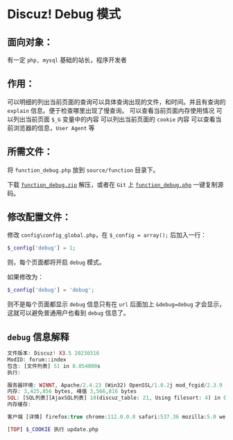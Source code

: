 # Discuz! Debug 模式
## 面向对象：
有一定 `php, mysql` 基础的站长，程序开发者

## 作用：
可以明细的列出当前页面的查询可以具体查询出现的文件，和时间。并且有查询的 `explain` 信息。便于检查哪里出现了慢查询。 可以查看当前页面内存使用情况 可以列出当前页面 `$_G` 变量中的内容 可以列出当前页面的 `cookie` 内容 可以查看当前浏览器的信息，`User Agent` 等

## 所需文件：
将 `function_debug.php` 放到 `source/function` 目录下。

下载 [`function_debug.zip`](https://www.dismall.com/forum.php?mod=attachment&aid=MTEyfDhkMDVlNDBkfDE2ODM1MzEzMDd8MHwyMTc%3D) 解压，或者在 `Git` 上 [`function_debug.php`](https://gitee.com/Discuz/DiscuzX/blob/v3.5/upload/source/function/function_debug.php) 一键复制源码。

## 修改配置文件：
修改 `config\config_global.php`，在 `$_config = array();` 后加入一行：


```php
$_config['debug'] = 1;
```
则，每个页面都将开启 `debug` 模式。

如果修改为：


```php
$_config['debug'] = 'debug';
```
则不是每个页面都显示 `debug` 信息只有在 `url` 后面加上 `&debug=debug` 才会显示，这就可以避免普通用户也看到 `debug` 信息了。

## `debug` 信息解释

```php
文件版本: Discuz! X3.5 20230316
ModID: forum::index
包含: [文件列表] 51 in 0.054800s
执行:

服务器环境: WINNT, Apache/2.4.23 (Win32) OpenSSL/1.0.2j mod_fcgid/2.3.9 MySQL/5.7.26(db_driver_mysqli)
内存: 3,425,856 bytes, 峰值 3,566,816 bytes
SQL: [SQL列表][AjaxSQL列表] 18(discuz_table: 21, Using filesort: 4) in 0.130452s
内存缓存:

客户端 [详情] firefox:true chrome:112.0.0.0 safari:537.36 mozilla:5.0 webkit:537.36

[TOP] $_COOKIE 执行 update.php

```
